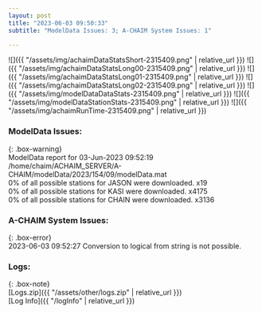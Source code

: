 ```yaml
---
layout: post
title: "2023-06-03 09:50:33"
subtitle: "ModelData Issues: 3; A-CHAIM System Issues: 1"

---
```


![]({{ "/assets/img/achaimDataStatsShort-2315409.png" | relative_url }})
![]({{ "/assets/img/achaimDataStatsLong00-2315409.png" | relative_url }})
![]({{ "/assets/img/achaimDataStatsLong01-2315409.png" | relative_url }})
![]({{ "/assets/img/achaimDataStatsLong02-2315409.png" | relative_url }})
![]({{ "/assets/img/modelDataDataStats-2315409.png" | relative_url }})
![]({{ "/assets/img/modelDataStationStats-2315409.png" | relative_url }})
![]({{ "/assets/img/achaimRunTime-2315409.png" | relative_url }})


### ModelData Issues:  
  
{: .box-warning}  
 ModelData report for 03-Jun-2023 09:52:19   
 /home/chaim/ACHAIM_SERVER/A-CHAIM/modelData/2023/154/09/modelData.mat   
 0% of all possible stations for JASON were downloaded. x19   
 0% of all possible stations for KASI were downloaded. x4175   
 0% of all possible stations for CHAIN were downloaded. x3136   
  
### A-CHAIM System Issues:  
  
{: .box-error}  
2023-06-03 09:52:27 Conversion to logical from string is not possible.  

### Logs:  
  
{: .box-note}  
[Logs.zip]({{ "/assets/other/logs.zip" | relative_url }})  
[Log Info]({{ "/logInfo" | relative_url }})  
